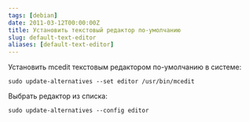 ```yaml
---
tags: [debian]
date: 2011-03-12T00:00:00Z
title: Установить текстовый редактор по-умолчанию
slug: default-text-editor
aliases: [default-text-editor]
---
```


Установить mcedit текстовым редактором по-умолчанию в системе:

```
sudo update-alternatives --set editor /usr/bin/mcedit
```

Выбрать редактор из списка:

```
sudo update-alternatives --config editor
```


